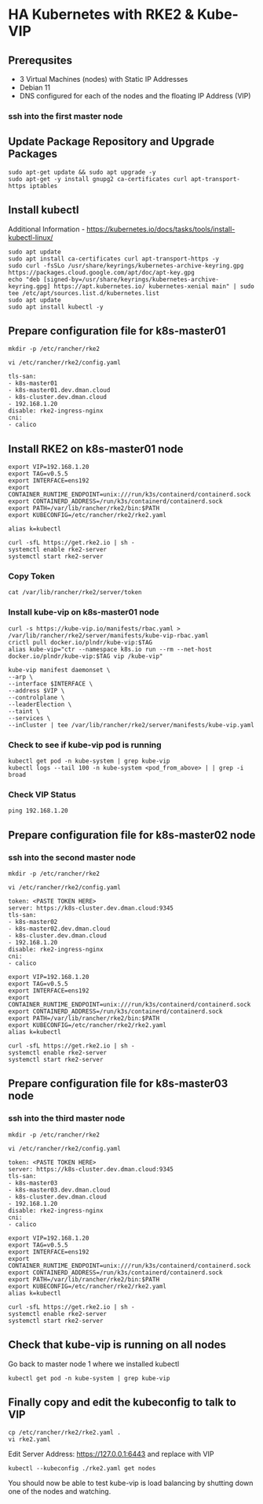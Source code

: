 # HA Kubernetes with RKE2 & Kube-VIP 
## Prerequsites
- 3 Virtual Machines (nodes) with Static IP Addresses
- Debian 11
- DNS configured for each of the nodes and the floating IP Address (VIP)
### ssh into the first master node
## Update Package Repository and Upgrade Packages
``` shell title="Run from shell prompt" linenums="1"
sudo apt-get update && sudo apt upgrade -y
sudo apt-get -y install gnupg2 ca-certificates curl apt-transport-https iptables
```

## Install kubectl
Additional Information - https://kubernetes.io/docs/tasks/tools/install-kubectl-linux/
``` shell title="Run from shell prompt" linenums="1"
sudo apt update
sudo apt install ca-certificates curl apt-transport-https -y
sudo curl -fsSLo /usr/share/keyrings/kubernetes-archive-keyring.gpg https://packages.cloud.google.com/apt/doc/apt-key.gpg
echo "deb [signed-by=/usr/share/keyrings/kubernetes-archive-keyring.gpg] https://apt.kubernetes.io/ kubernetes-xenial main" | sudo tee /etc/apt/sources.list.d/kubernetes.list
sudo apt update
sudo apt install kubectl -y
```

## Prepare configuration file for k8s-master01
``` shell title="Run from shell prompt" linenums="1"
mkdir -p /etc/rancher/rke2
```
``` shell title="Run from shell prompt" linenums="1"
vi /etc/rancher/rke2/config.yaml
```
``` shell title="Paste the below contents" linenums="1"
tls-san:
- k8s-master01
- k8s-master01.dev.dman.cloud
- k8s-cluster.dev.dman.cloud
- 192.168.1.20
disable: rke2-ingress-nginx
cni:
- calico
```

## Install RKE2 on k8s-master01 node
``` shell title="Export variables we will use to configure kube-vip" linenums="1"
export VIP=192.168.1.20
export TAG=v0.5.5
export INTERFACE=ens192
export CONTAINER_RUNTIME_ENDPOINT=unix:///run/k3s/containerd/containerd.sock
export CONTAINERD_ADDRESS=/run/k3s/containerd/containerd.sock
export PATH=/var/lib/rancher/rke2/bin:$PATH
export KUBECONFIG=/etc/rancher/rke2/rke2.yaml
```
``` shell title="Let's create an alias to save us some time" linenums="1"
alias k=kubectl 
```
``` shell title="Install RKE on master node 1" linenums="1"  
curl -sfL https://get.rke2.io | sh -
systemctl enable rke2-server
systemctl start rke2-server
```
### Copy Token
``` shell title="Run from shell prompt" linenums="1"
cat /var/lib/rancher/rke2/server/token
```
### Install kube-vip on k8s-master01 node
``` shell title="Run from shell prompt" linenums="1"
curl -s https://kube-vip.io/manifests/rbac.yaml > /var/lib/rancher/rke2/server/manifests/kube-vip-rbac.yaml
crictl pull docker.io/plndr/kube-vip:$TAG
alias kube-vip="ctr --namespace k8s.io run --rm --net-host docker.io/plndr/kube-vip:$TAG vip /kube-vip"

kube-vip manifest daemonset \
--arp \
--interface $INTERFACE \
--address $VIP \
--controlplane \
--leaderElection \
--taint \
--services \
--inCluster | tee /var/lib/rancher/rke2/server/manifests/kube-vip.yaml
```
### Check to see if kube-vip pod is running
``` shell title="Run from shell prompt" linenums="1"
kubectl get pod -n kube-system | grep kube-vip
kubectl logs --tail 100 -n kube-system <pod_from_above> | | grep -i broad
```
### Check VIP Status
``` shell title="Run from shell prompt" linenums="1"
ping 192.168.1.20
```
## Prepare configuration file for k8s-master02 node
### ssh into the second master node
``` shell title="Run from shell prompt" linenums="1"
mkdir -p /etc/rancher/rke2
```
``` shell title="Run from shell prompt" linenums="1"
vi /etc/rancher/rke2/config.yaml
```
``` shell title="Paste the below values (change TOKEN)" linenums="1"
token: <PASTE TOKEN HERE>
server: https://k8s-cluster.dev.dman.cloud:9345
tls-san:
- k8s-master02
- k8s-master02.dev.dman.cloud
- k8s-cluster.dev.dman.cloud
- 192.168.1.20
disable: rke2-ingress-nginx
cni:
- calico
```
``` shell title="Export variables we will use to configure kube-vip" linenums="1"
export VIP=192.168.1.20
export TAG=v0.5.5
export INTERFACE=ens192
export CONTAINER_RUNTIME_ENDPOINT=unix:///run/k3s/containerd/containerd.sock
export CONTAINERD_ADDRESS=/run/k3s/containerd/containerd.sock
export PATH=/var/lib/rancher/rke2/bin:$PATH
export KUBECONFIG=/etc/rancher/rke2/rke2.yaml
alias k=kubectl
```
``` shell title="Install RKE on master node 2" linenums="1"
curl -sfL https://get.rke2.io | sh -
systemctl enable rke2-server
systemctl start rke2-server

```

## Prepare configuration file for k8s-master03 node
### ssh into the third master node
``` shell title="Run from shell prompt" linenums="1"
mkdir -p /etc/rancher/rke2
```
``` shell title="Run from shell prompt" linenums="1"
vi /etc/rancher/rke2/config.yaml
```
``` shell title="Paste the below values (change TOKEN)" linenums="1"
token: <PASTE TOKEN HERE>
server: https://k8s-cluster.dev.dman.cloud:9345
tls-san:
- k8s-master03
- k8s-master03.dev.dman.cloud
- k8s-cluster.dev.dman.cloud
- 192.168.1.20
disable: rke2-ingress-nginx
cni:
- calico
```
``` shell title="Export variables we will use to configure kube-vip" linenums="1"
export VIP=192.168.1.20
export TAG=v0.5.5
export INTERFACE=ens192
export CONTAINER_RUNTIME_ENDPOINT=unix:///run/k3s/containerd/containerd.sock
export CONTAINERD_ADDRESS=/run/k3s/containerd/containerd.sock
export PATH=/var/lib/rancher/rke2/bin:$PATH
export KUBECONFIG=/etc/rancher/rke2/rke2.yaml
alias k=kubectl
```
``` shell title="Install RKE on master node 3" linenums="1"
curl -sfL https://get.rke2.io | sh -
systemctl enable rke2-server
systemctl start rke2-server
```
## Check that kube-vip is running on all nodes
Go back to master node 1 where we installed kubectl
``` shell title="Run from shell prompt" linenums="1"
kubectl get pod -n kube-system | grep kube-vip
```
## Finally copy and edit the kubeconfig to talk to VIP
``` shell title="Run from shell prompt" linenums="1"
cp /etc/rancher/rke2/rke2.yaml .
vi rke2.yaml
```
Edit Server Address: https://127.0.0.1:6443 and replace with VIP
``` shell title="Run from shell prompt" linenums="1"
kubectl --kubeconfig ./rke2.yaml get nodes
```

You should now be able to test kube-vip is load balancing by shutting down one of the nodes and watching.